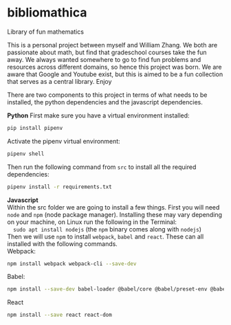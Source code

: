 # bibliomathica
Library of fun mathematics

This is a personal project between myself and William Zhang. We both are passionate about math, but find that gradeschool courses take the fun away. We always wanted somewhere to go to find fun problems and resources across different domains, so hence this project was born. We are aware that Google and Youtube exist, but this is aimed to be a fun collection that serves as a central library. Enjoy

There are two components to this project in terms of what needs to be installed, the python dependencies and the javascript dependencies.

**Python**
First make sure you have a virtual environment installed:
```sh
pip install pipenv
```
Activate the pipenv virtual environment:
```sh
pipenv shell
```
Then run the following command from `src` to install all the required dependencies:
```sh
pipenv install -r requirements.txt
```
**Javascript**<br>
Within the src folder we are going to install a few things. First you will need `node` and `npm` (node package manager). Installing these may vary depending on your machine, on Linux run the following in the Terminal:<br>
&emsp;`sudo apt install nodejs` (the `npm` binary comes along with `nodejs`)<br>Then we will use `npm` to install `webpack`, `babel` and `react`. These can all installed with the following commands.<br>
Webpack:
```sh
npm install webpack webpack-cli --save-dev
```
Babel:
```sh
npm install --save-dev babel-loader @babel/core @babel/preset-env @babel/preset-react
```
React
```sh
npm install --save react react-dom
```
